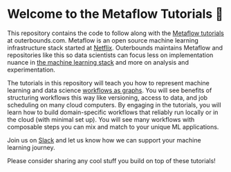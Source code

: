 Welcome to the Metaflow Tutorials 👋
================

This repository contains the code to follow along with the [Metaflow tutorials](https://outerbounds.com/docs/tutorials-welcome) at outerbounds.com. Metaflow is an open source machine learning infrastructure stack started at [Netflix](https://github.com/Netflix). Outerbounds maintains Metaflow and repositories like this so data scientists can focus less on implementation nuance in [the machine learning stack](https://outerbounds.com/blog/the-modern-stack-of-ml-infrastructure) and more on analysis and experimentation.

The tutorials in this repository will teach you how to represent machine learning and data science [workflows as graphs](https://outerbounds.com/docs/dags-in-data-science). You will see benefits of structuring workflows this way like versioning, access to data, and job scheduling on many cloud computers. By engaging in the tutorials, you will learn how to build domain-specific workflows that reliably run locally or in the cloud (with minimal set up). You will see many workflows with composable steps you can mix and match to your unique ML applications. 

Join us on [Slack](http://slack.outerbounds.co/) and let us know how we can support your machine learning journey.

Please consider sharing any cool stuff you build on top of these tutorials!
